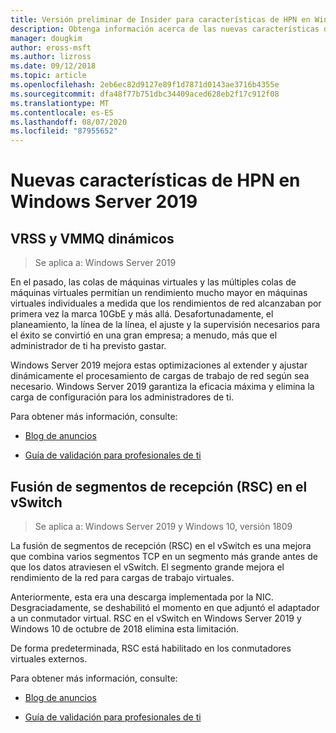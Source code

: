 ```yaml
---
title: Versión preliminar de Insider para características de HPN en Windows Server 2019
description: Obtenga información acerca de las nuevas características de red de alto rendimiento en Windows Server 2019.
manager: dougkim
author: eross-msft
ms.author: lizross
ms.date: 09/12/2018
ms.topic: article
ms.openlocfilehash: 2eb6ec82d9127e89f1d7871d0143ae3716b4355e
ms.sourcegitcommit: dfa48f77b751dbc34409aced628eb2f17c912f08
ms.translationtype: MT
ms.contentlocale: es-ES
ms.lasthandoff: 08/07/2020
ms.locfileid: "87955652"
---
```

# <a name="new-hpn-features-in-windows-server-2019"></a>Nuevas características de HPN en Windows Server 2019


## <a name="dynamic-vrss-and-vmmq"></a>VRSS y VMMQ dinámicos

>Se aplica a: Windows Server 2019

En el pasado, las colas de máquinas virtuales y las múltiples colas de máquinas virtuales permitían un rendimiento mucho mayor en máquinas virtuales individuales a medida que los rendimientos de red alcanzaban por primera vez la marca 10GbE y más allá. Desafortunadamente, el planeamiento, la línea de la línea, el ajuste y la supervisión necesarios para el éxito se convirtió en una gran empresa; a menudo, más que el administrador de ti ha previsto gastar.

Windows Server 2019 mejora estas optimizaciones al extender y ajustar dinámicamente el procesamiento de cargas de trabajo de red según sea necesario. Windows Server 2019 garantiza la eficacia máxima y elimina la carga de configuración para los administradores de ti.

Para obtener más información, consulte:

-   [Blog de anuncios](https://blogs.technet.microsoft.com/networking/2018/08/22/netperf4vw/)

-   [Guía de validación para profesionales de ti](https://aka.ms/DVMMQ-Validation)

## <a name="receive-segment-coalescing-rsc-in-the-vswitch"></a>Fusión de segmentos de recepción (RSC) en el vSwitch

>Se aplica a: Windows Server 2019 y Windows 10, versión 1809

La fusión de segmentos de recepción (RSC) en el vSwitch es una mejora que combina varios segmentos TCP en un segmento más grande antes de que los datos atraviesen el vSwitch. El segmento grande mejora el rendimiento de la red para cargas de trabajo virtuales.

Anteriormente, esta era una descarga implementada por la NIC. Desgraciadamente, se deshabilitó el momento en que adjuntó el adaptador a un conmutador virtual. RSC en el vSwitch en Windows Server 2019 y Windows 10 de octubre de 2018 elimina esta limitación.

De forma predeterminada, RSC está habilitado en los conmutadores virtuales externos.

Para obtener más información, consulte:

-  [Blog de anuncios](https://blogs.technet.microsoft.com/networking/2018/08/22/netperf4vw/)

-  [Guía de validación para profesionales de ti](https://aka.ms/RSC-Validation)
